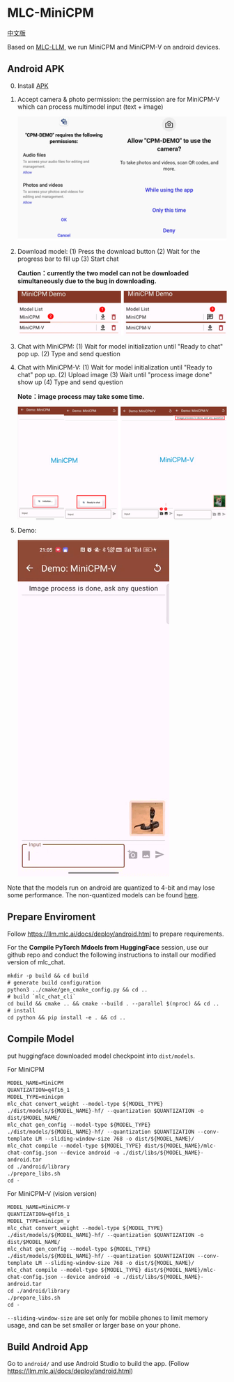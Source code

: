 # MLC-MiniCPM

[中文版](https://github.com/OpenBMB/mlc-MiniCPM/blob/main/README-ZH.md)

Based on [MLC-LLM](https://github.com/mlc-ai/mlc-llm), we run MiniCPM and MiniCPM-V on android devices.

## Android APK

0. Install [APK](https://openbmb.oss-cn-hongkong.aliyuncs.com/model_center/mobile/android/MiniCPM.apk)

1. Accept camera & photo permission: the permission are for MiniCPM-V which can process multimodel input (text + image)

    ![](assets/permission_en.png)

2. Download model: (1) Press the download button (2) Wait for the progress bar to fill up (3) Start chat 

    **Caution：currently the two model can not be downloaded simultaneously due to the bug in downloading.**

    ![](assets/download.png)

3. Chat with MiniCPM: (1) Wait for model initialization until "Ready to chat" pop up. (2) Type and send question

4. Chat with MiniCPM-V: (1) Wait for model initialization until "Ready to chat" pop up. (2) Upload image (3) Wait until "process image done" show up (4) Type and send question

    **Note：image process may take some time.**

    ![](assets/chat.png)

5. Demo:

    ![](assets/demo_en.gif)

Note that the models run on android are quantized to 4-bit and may lose some performance.
The non-quantized models can be found [here](https://github.com/OpenBMB/miniCPM).

## Prepare Enviroment

Follow https://llm.mlc.ai/docs/deploy/android.html to prepare requirements.

For the **Compile PyTorch Mdoels from HuggingFace** session, use our github repo and conduct the following instructions to install our modified version of mlc_chat.

```
mkdir -p build && cd build
# generate build configuration
python3 ../cmake/gen_cmake_config.py && cd ..
# build `mlc_chat_cli`
cd build && cmake .. && cmake --build . --parallel $(nproc) && cd ..
# install
cd python && pip install -e . && cd ..
```

## Compile Model

put huggingface downloaded model checkpoint into `dist/models`.

For MiniCPM
```
MODEL_NAME=MiniCPM
QUANTIZATION=q4f16_1
MODEL_TYPE=minicpm
mlc_chat convert_weight --model-type ${MODEL_TYPE} ./dist/models/${MODEL_NAME}-hf/ --quantization $QUANTIZATION -o dist/$MODEL_NAME/
mlc_chat gen_config --model-type ${MODEL_TYPE} ./dist/models/${MODEL_NAME}-hf/ --quantization $QUANTIZATION --conv-template LM --sliding-window-size 768 -o dist/${MODEL_NAME}/
mlc_chat compile --model-type ${MODEL_TYPE} dist/${MODEL_NAME}/mlc-chat-config.json --device android -o ./dist/libs/${MODEL_NAME}-android.tar
cd ./android/library
./prepare_libs.sh
cd -
```

For MiniCPM-V (vision version)
```
MODEL_NAME=MiniCPM-V
QUANTIZATION=q4f16_1
MODEL_TYPE=minicpm_v
mlc_chat convert_weight --model-type ${MODEL_TYPE} ./dist/models/${MODEL_NAME}-hf/ --quantization $QUANTIZATION -o dist/$MODEL_NAME/
mlc_chat gen_config --model-type ${MODEL_TYPE} ./dist/models/${MODEL_NAME}-hf/ --quantization $QUANTIZATION --conv-template LM --sliding-window-size 768 -o dist/${MODEL_NAME}/
mlc_chat compile --model-type ${MODEL_TYPE} dist/${MODEL_NAME}/mlc-chat-config.json --device android -o ./dist/libs/${MODEL_NAME}-android.tar
cd ./android/library
./prepare_libs.sh
cd -
```

`--sliding-window-size` are set only for mobile phones to limit memory usage, and can be set smaller or larger base on your phone.

## Build Android App

Go to `android/` and use Android Studio to build the app. (Follow https://llm.mlc.ai/docs/deploy/android.html)